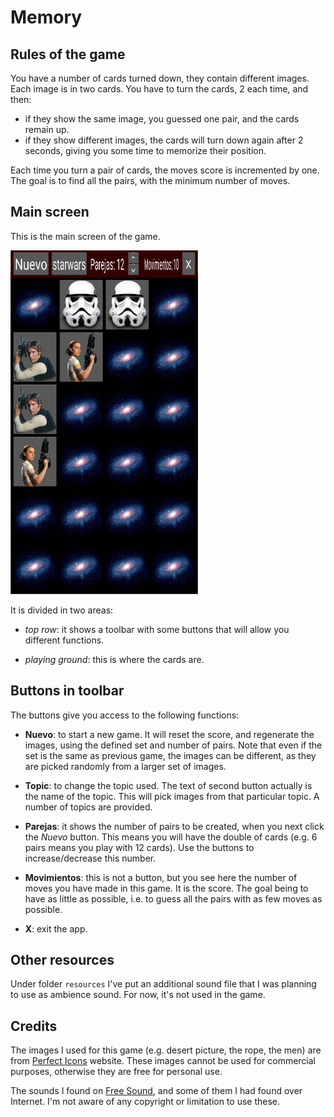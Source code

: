 # Memory

## Rules of the game

You have a number of cards turned down, they contain different images. Each image is in two cards. You have to turn the cards, 2 each time, and then:

- if they show the same image, you guessed one pair, and the cards remain up.
- if they show different images, the cards will turn down again after 2 seconds, giving you some time to memorize their position.

Each time you turn a pair of cards, the moves score is incremented by one. The goal is to find all the pairs, with the minimum number of moves.


## Main screen

This is the main screen of the game.

![screenshot](../img/memory_screen.jpg)

It is divided in two areas:

- _top row_: it shows a toolbar with some buttons that will allow you different functions.

- _playing ground_: this is where the cards are.


## Buttons in toolbar

The buttons give you access to the following functions:

  - **Nuevo**: to start a new game. It will reset the score, and regenerate the images, using the defined set and number of pairs. Note that even if the set is the same as previous game, the images can be different, as they are picked randomly from a larger set of images.

  - **Topic**: to change the topic used. The text of second button actually is the name of the topic. This will pick images from that particular topic. A number of topics are provided.

  - **Parejas**: it shows the number of pairs to be created, when you next click the _Nuevo_ button. This means you will have the double of cards (e.g. 6 pairs means you play with 12 cards). Use the buttons to increase/decrease this number.

  - **Movimientos**: this is not a button, but you see here the number of moves you have made in this game. It is the score. The goal being to have as little as possible, i.e. to guess all the pairs with as few moves as possible.

  - **X**: exit the app.

## Other resources

Under folder `resources` I've put an additional sound file that I was planning to use as ambience sound. For now, it's not used in the game.

## Credits

The images I used for this game (e.g. desert picture, the rope, the men) are from [Perfect Icons](http://www.perfect-icons.com/index.htm) website. These images cannot be used for commercial purposes, otherwise they are free for personal use.

The sounds I found on [Free Sound](https://freesound.org/), and some of them I had found over Internet. I'm not aware of any copyright or limitation to use these.
